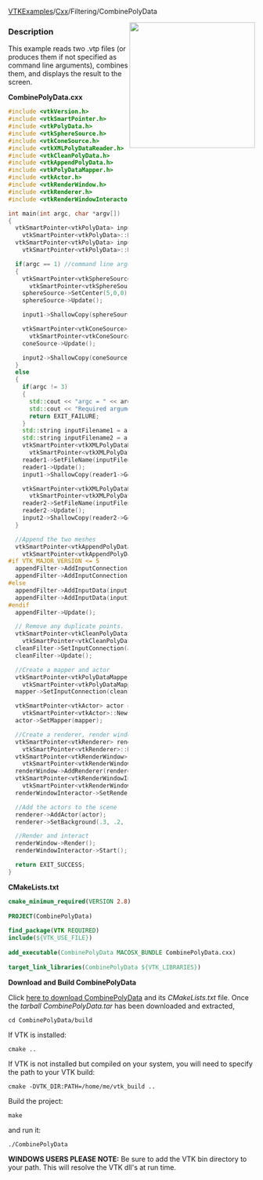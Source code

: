 [VTKExamples](/home/)/[Cxx](/Cxx)/Filtering/CombinePolyData

<img align="right" src="https://github.com/lorensen/VTKExamples/blob/gh-pages/Testing/Baseline/Filtering/TestCombinePolyData.png?raw=true" width="256" />

### Description
This example reads two .vtp files (or produces them if not specified as command line arguments), combines them, and displays the result to the screen.

**CombinePolyData.cxx**
```c++
#include <vtkVersion.h>
#include <vtkSmartPointer.h>
#include <vtkPolyData.h>
#include <vtkSphereSource.h>
#include <vtkConeSource.h>
#include <vtkXMLPolyDataReader.h>
#include <vtkCleanPolyData.h>
#include <vtkAppendPolyData.h>
#include <vtkPolyDataMapper.h>
#include <vtkActor.h>
#include <vtkRenderWindow.h>
#include <vtkRenderer.h>
#include <vtkRenderWindowInteractor.h>

int main(int argc, char *argv[])
{
  vtkSmartPointer<vtkPolyData> input1 =
    vtkSmartPointer<vtkPolyData>::New();
  vtkSmartPointer<vtkPolyData> input2 =
    vtkSmartPointer<vtkPolyData>::New();

  if(argc == 1) //command line arguments not specified
  {
    vtkSmartPointer<vtkSphereSource> sphereSource =
      vtkSmartPointer<vtkSphereSource>::New();
    sphereSource->SetCenter(5,0,0);
    sphereSource->Update();

    input1->ShallowCopy(sphereSource->GetOutput());

    vtkSmartPointer<vtkConeSource> coneSource =
      vtkSmartPointer<vtkConeSource>::New();
    coneSource->Update();

    input2->ShallowCopy(coneSource->GetOutput());
  }
  else
  {
    if(argc != 3)
    {
      std::cout << "argc = " << argc << std::endl;
      std::cout << "Required arguments: File1 File2" << std::endl;
      return EXIT_FAILURE;
    }
    std::string inputFilename1 = argv[1];
    std::string inputFilename2 = argv[2];
    vtkSmartPointer<vtkXMLPolyDataReader> reader1 =
      vtkSmartPointer<vtkXMLPolyDataReader>::New();
    reader1->SetFileName(inputFilename1.c_str());
    reader1->Update();
    input1->ShallowCopy(reader1->GetOutput());

    vtkSmartPointer<vtkXMLPolyDataReader> reader2 =
      vtkSmartPointer<vtkXMLPolyDataReader>::New();
    reader2->SetFileName(inputFilename2.c_str());
    reader2->Update();
    input2->ShallowCopy(reader2->GetOutput());
  }

  //Append the two meshes
  vtkSmartPointer<vtkAppendPolyData> appendFilter =
    vtkSmartPointer<vtkAppendPolyData>::New();
#if VTK_MAJOR_VERSION <= 5
  appendFilter->AddInputConnection(input1->GetProducerPort());
  appendFilter->AddInputConnection(input2->GetProducerPort());
#else
  appendFilter->AddInputData(input1);
  appendFilter->AddInputData(input2);
#endif
  appendFilter->Update();

  // Remove any duplicate points.
  vtkSmartPointer<vtkCleanPolyData> cleanFilter =
    vtkSmartPointer<vtkCleanPolyData>::New();
  cleanFilter->SetInputConnection(appendFilter->GetOutputPort());
  cleanFilter->Update();

  //Create a mapper and actor
  vtkSmartPointer<vtkPolyDataMapper> mapper =
    vtkSmartPointer<vtkPolyDataMapper>::New();
  mapper->SetInputConnection(cleanFilter->GetOutputPort());

  vtkSmartPointer<vtkActor> actor =
    vtkSmartPointer<vtkActor>::New();
  actor->SetMapper(mapper);

  //Create a renderer, render window, and interactor
  vtkSmartPointer<vtkRenderer> renderer =
    vtkSmartPointer<vtkRenderer>::New();
  vtkSmartPointer<vtkRenderWindow> renderWindow =
    vtkSmartPointer<vtkRenderWindow>::New();
  renderWindow->AddRenderer(renderer);
  vtkSmartPointer<vtkRenderWindowInteractor> renderWindowInteractor =
    vtkSmartPointer<vtkRenderWindowInteractor>::New();
  renderWindowInteractor->SetRenderWindow(renderWindow);

  //Add the actors to the scene
  renderer->AddActor(actor);
  renderer->SetBackground(.3, .2, .1); // Background color dark red

  //Render and interact
  renderWindow->Render();
  renderWindowInteractor->Start();

  return EXIT_SUCCESS;
}
```
**CMakeLists.txt**
```cmake
cmake_minimum_required(VERSION 2.8)
 
PROJECT(CombinePolyData)
 
find_package(VTK REQUIRED)
include(${VTK_USE_FILE})
 
add_executable(CombinePolyData MACOSX_BUNDLE CombinePolyData.cxx)
 
target_link_libraries(CombinePolyData ${VTK_LIBRARIES})
```

**Download and Build CombinePolyData**

Click [here to download CombinePolyData](https://github.com/lorensen/VTKWikiExamplesTarballs/raw/master/CombinePolyData.tar) and its *CMakeLists.txt* file.
Once the *tarball CombinePolyData.tar* has been downloaded and extracted,
```
cd CombinePolyData/build 
```
If VTK is installed:
```
cmake ..
```
If VTK is not installed but compiled on your system, you will need to specify the path to your VTK build:
```
cmake -DVTK_DIR:PATH=/home/me/vtk_build ..
```
Build the project:
```
make
```
and run it:
```
./CombinePolyData
```
**WINDOWS USERS PLEASE NOTE:** Be sure to add the VTK bin directory to your path. This will resolve the VTK dll's at run time.

